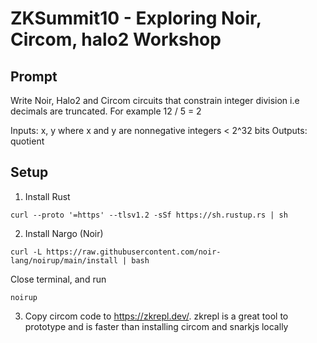 # ZKSummit10 - Exploring Noir, Circom, halo2 Workshop

## Prompt
Write Noir, Halo2 and Circom circuits that constrain integer division i.e decimals are truncated. For example 12 / 5 = 2

Inputs: x, y where x and y are nonnegative integers < 2^32 bits
Outputs: quotient

## Setup
1. Install Rust
```
curl --proto '=https' --tlsv1.2 -sSf https://sh.rustup.rs | sh
```
2. Install Nargo (Noir)
```
curl -L https://raw.githubusercontent.com/noir-lang/noirup/main/install | bash
```
Close terminal, and run 
```
noirup
```
3. Copy circom code to https://zkrepl.dev/. zkrepl is a great tool to prototype and is faster than installing circom and snarkjs locally